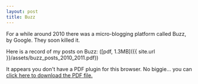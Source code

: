 ```yaml
---
layout: post
title: Buzz
---
```


For a while around 2010 there was a micro-blogging platform called Buzz, by Google. They soon killed it.

Here is a record of my posts on Buzz: ([pdf, 1.3MB]({{ site.url }}/assets/buzz_posts_2010_2011.pdf))

<object data="{{ site.url }}/assets/buzz_posts_2010_2011.pdf" type="application/pdf" width="100%" height="600">

  <p>It appears you don't have a PDF plugin for this browser.
  No biggie... you can <a href="{{ site.url }}/assets/buzz_posts_2010_2011.pdf">click here to
  download the PDF file.</a></p>

</object>
